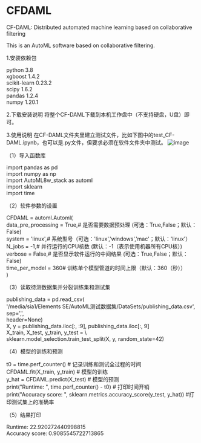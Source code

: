 # CFDAML
CF-DAML: Distributed automated machine learning based on collaborative filtering 

This is an AutoML software based on collaborative filtering.

1.安装依赖包

python 3.8  
xgboost 1.4.2  
scikit-learn 0.23.2  
scipy 1.6.2  
pandas 1.2.4  
numpy 1.20.1  

2.下载安装说明
将整个CF-DAML下载到本机工作盘中（不支持硬盘，U盘）即可。

3.使用说明
在CF-DAML文件夹里建立测试文件，比如下图中的test_CF-DAML.ipynb，也可以是.py文件，但要求必须在软件文件夹中测试。
![image](https://user-images.githubusercontent.com/42956088/170662085-2cdeae78-b696-4048-98a6-1ac8d7597fa3.png)


（1）导入函数库

import pandas as pd  
import numpy as np  
import AutoML8w_stack as automl  
import sklearn  
import time  


（2）软件参数的设置

CFDAML = automl.Automl(  
data_pre_processing = True,# 是否需要数据预处理 (可选：True,False；默认：False)  
system = 'linux',# 系统型号（可选：'linux','windows','mac'；默认：'linux'）  
N_jobs = -1,# 并行运行的CPU核数 (默认：-1（表示使用机器所有CPU核）)  
verbose = False,# 是否显示软件运行的中间结果 (可选：True,False；默认：False)  
time_per_model = 360# 训练单个模型管道的时间上限（默认：360（秒））  
)  


（3）读取待测数据集并分裂训练集和测试集  

publishing_data = pd.read_csv(  
'/media/sia1/Elements SE/AutoML测试数据集/DataSets/publishing_data.csv',  
sep=',',  
header=None)  
X, y = publishing_data.iloc[:, :9], publishing_data.iloc[:, 9]  
X_train, X_test, y_train, y_test = \  
sklearn.model_selection.train_test_split(X, y, random_state=42)  


（4）模型的训练和预测

t0 = time.perf_counter() # 记录训练和测试全过程的时间  
CFDAML.fit(X_train, y_train) # 模型的训练  
y_hat = CFDAML.predict(X_test) # 模型的预测  
print("Runtime: ", time.perf_counter() - t0) # 打印时间开销  
print("Accuracy score: ", sklearn.metrics.accuracy_score(y_test, y_hat)) #打印测试集上的准确率  


（5）结果打印

Runtime: 22.920272440998815  
Accuracy score: 0.9085545722713865  
